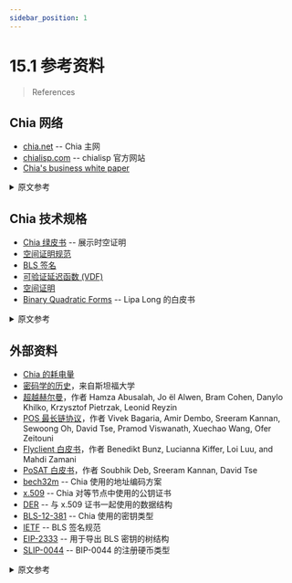 ```yaml
---
sidebar_position: 1
---
```


# 15.1 参考资料

> References

## Chia 网络

* [chia.net](https://www.chia.net/) -- Chia 主网
* [chialisp.com](https://chialisp.com) -- chialisp 官方网站
* [Chia's business white paper](https://www.chia.net/whitepaper "Chia's business white paper")

<details>
<summary>原文参考</summary>

- ## Chia Network

* [chia.net](https://www.chia.net/) -- Chia's main website
* [chialisp.com](https://chialisp.com) -- the official chialisp website
* [Chia 商业白皮书](https://www.chia.net/whitepaper "Chia's business white paper")

</details>

## Chia 技术规格

* [Chia 绿皮书](https://www.chia.net/assets/ChiaGreenPaper.pdf "Chia's Green Paper") -- 展示时空证明
* [空间证明规范](https://www.chia.net/assets/Chia_Proof_of_Space_Construction_v1.1.pdf)
* [BLS 签名](https://github.com/Chia-Network/bls-signatures "Chia's BLS Signatures on GitHub")
* [可验证延迟函数 (VDF)](https://github.com/Chia-Network/chiavdf "Chia's VDF on GitHub")
* [空间证明](https://github.com/Chia-Network/chiapos "Chia's Proof of Space repository on GitHub")
* [Binary Quadratic Forms](https://github.com/Chia-Network/vdf-competition/blob/main/classgroups.pdf "Binary quadratic forms white paper, by Lipa Long") -- Lipa Long 的白皮书

<details>
<summary>原文参考</summary>

- ## Chia's Technical Specs

* [Chia's green paper](https://www.chia.net/assets/ChiaGreenPaper.pdf "Chia's Green Paper") -- showcases Proofs of Space and Time
* [Proofs of Space specification](https://www.chia.net/assets/Chia_Proof_of_Space_Construction_v1.1.pdf)
* [BLS Signatures](https://github.com/Chia-Network/bls-signatures "Chia's BLS Signatures on GitHub")
* [Verifiable Delay Function (VDF)](https://github.com/Chia-Network/chiavdf "Chia's VDF on GitHub")
* [Proofs of Space](https://github.com/Chia-Network/chiapos "Chia's Proof of Space repository on GitHub")
* [Binary Quadratic Forms](https://github.com/Chia-Network/vdf-competition/blob/main/classgroups.pdf "Binary quadratic forms white paper, by Lipa Long") -- a white paper by Lipa Long

</details>

## 外部资料

* [Chia 的耗电量](https://chiapower.org "Chia's energy consumption statistics")
* [密码学的历史](https://cs.stanford.edu/people/eroberts/courses/soco/projects/public-key-cryptography/history.html#:~:text=The%20idea%20of%20public%20key,known%20as%20the%20knapsack%20problem)，来自斯坦福大学
* [超越赫尔曼](https://eprint.iacr.org/2017/893.pdf "Beyond Hellman's Time-Memory Trade Offs with Applications to Proofs of Space")，作者 Hamza Abusalah, Jo ̈el Alwen, Bram Cohen, Danylo Khilko, Krzysztof Pietrzak, Leonid Reyzin
* [POS 最长链协议](http://tselab.stanford.edu/downloads/PoS_LC_SBC2020.pdf)，作者 Vivek Bagaria, Amir Dembo, Sreeram Kannan, Sewoong Oh, David Tse, Pramod Viswanath, Xuechao Wang, Ofer Zeitouni
* [Flyclient 白皮书](https://eprint.iacr.org/2019/226.pdf)，作者 Benedikt Bunz, Lucianna Kiffer, Loi Luu, and Mahdi Zamani
* [PoSAT 白皮书](https://arxiv.org/abs/2010.08154)，作者 Soubhik Deb, Sreeram Kannan, David Tse
* [bech32m](https://github.com/bitcoin/bips/blob/master/bip-0350.mediawiki) -- Chia 使用的地址编码方案
* [x.509](https://en.wikipedia.org/wiki/X.509) -- Chia 对等节点中使用的公钥证书
* [DER](https://wiki.openssl.org/index.php/DER) -- 与 x.509 证书一起使用的数据结构
* [BLS-12-381](https://github.com/zkcrypto/bls12_381) -- Chia 使用的密钥类型
* [IETF](https://datatracker.ietf.org/doc/draft-irtf-cfrg-bls-signature/) -- BLS 签名规范
* [EIP-2333](https://eips.ethereum.org/EIPS/eip-2333) -- 用于导出 BLS 密钥的树结构
* [SLIP-0044](https://github.com/satoshilabs/slips/blob/master/slip-0044.md) -- BIP-0044 的注册硬币类型

<details>
<summary>原文参考</summary>

- ## External

* [Chia's power consumption](https://chiapower.org "Chia's energy consumption statistics")
* [History of Cryptography](https://cs.stanford.edu/people/eroberts/courses/soco/projects/public-key-cryptography/history.html#:~:text=The%20idea%20of%20public%20key,known%20as%20the%20knapsack%20problem), from Stanford University
* [Beyond Hellman](https://eprint.iacr.org/2017/893.pdf "Beyond Hellman's Time-Memory Trade Offs with Applications to Proofs of Space"), by Hamza Abusalah, Jo ̈el Alwen, Bram Cohen, Danylo Khilko, Krzysztof Pietrzak, and Leonid Reyzin
* [POS Longest Chain Protocols](http://tselab.stanford.edu/downloads/PoS_LC_SBC2020.pdf), by Vivek Bagaria, Amir Dembo, Sreeram Kannan, Sewoong Oh, David Tse, Pramod Viswanath, Xuechao Wang, and Ofer Zeitouni
* [Flyclient white paper](https://eprint.iacr.org/2019/226.pdf), by Benedikt Bunz, Lucianna Kiffer, Loi Luu, and Mahdi Zamani
* [PoSAT white paper](https://arxiv.org/abs/2010.08154), by Soubhik Deb, Sreeram Kannan, and David Tse
* [bech32m](https://github.com/bitcoin/bips/blob/master/bip-0350.mediawiki) -- the address encoding scheme used by Chia
* [x.509](https://en.wikipedia.org/wiki/X.509) -- the public key certificate used in Chia peer nodes
* [DER](https://wiki.openssl.org/index.php/DER) -- a data structure used with x.509 certificates
* [BLS-12-381](https://github.com/zkcrypto/bls12_381) -- the type of keys Chia uses
* [IETF](https://datatracker.ietf.org/doc/draft-irtf-cfrg-bls-signature/) -- the BLS signature specification
* [EIP-2333](https://eips.ethereum.org/EIPS/eip-2333) -- a tree structure for deriving BLS keys
* [SLIP-0044](https://github.com/satoshilabs/slips/blob/master/slip-0044.md) -- registered coin types for BIP-0044

</details>
